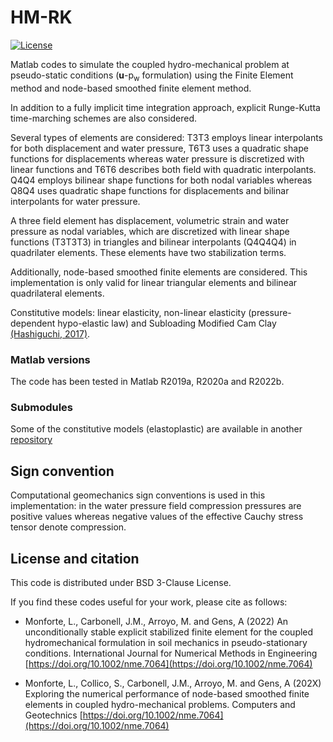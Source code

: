 # HM-RK

 [![License][license-image]][license]
 
 [license-image]: https://img.shields.io/badge/license-BSD-green.svg?style=flat
[license]: https://github.com/lluis-mv/HM-RK/blob/main/LICENSE

Matlab codes to simulate the coupled hydro-mechanical problem at pseudo-static conditions (**u**-p<sub>w</sub> formulation) using the Finite Element method and node-based smoothed finite element method.

In addition to a fully implicit time integration approach, explicit Runge-Kutta time-marching schemes are also considered.


Several types of elements are considered: T3T3 employs linear interpolants for both displacement and water pressure, T6T3 uses a quadratic shape functions for displacements whereas water pressure is discretized with linear functions and T6T6 describes both field with quadratic interpolants. Q4Q4 employs bilinear shape functions for both nodal variables whereas Q8Q4 uses quadratic shape functions for displacements and bilinar interpolants for water pressure. 

A three field element has displacement, volumetric strain and water pressure as nodal variables, which are discretized with linear shape functions (T3T3T3) in triangles and bilinear interpolants (Q4Q4Q4) in quadrilater elements. These elements have two stabilization terms.

Additionally, node-based smoothed finite elements are considered. This implementation is only valid for linear triangular elements and bilinear quadrilateral elements.


Constitutive models: linear elasticity, non-linear elasticity (pressure-dependent hypo-elastic law) and Subloading Modified Cam Clay [(Hashiguchi, 2017)](https://doi.org/10.1007/978-3-319-48821-9).

### Matlab versions

The code has been tested in Matlab R2019a, R2020a and R2022b.

### Submodules

Some of the constitutive models (elastoplastic) are available in another [repository](https://github.com/lluis-mv/ExplicitStressIntegration)

## Sign convention
Computational geomechanics sign conventions is used in this implementation: in the water pressure field compression pressures are positive values whereas negative values of the effective Cauchy stress tensor denote compression.


## License and citation

This code is distributed under BSD 3-Clause License. 


If you find these codes useful for your work, please cite as follows:
- Monforte, L., Carbonell, J.M., Arroyo, M. and Gens, A (2022) An unconditionally stable explicit stabilized finite element for the coupled hydromechanical formulation in soil mechanics in pseudo-stationary conditions. International Journal for Numerical Methods in Engineering [https://doi.org/10.1002/nme.7064](https://doi.org/10.1002/nme.7064)

- Monforte, L., Collico, S., Carbonell, J.M., Arroyo, M. and Gens, A (202X) Exploring the numerical performance of node-based smoothed finite elements in coupled hydro-mechanical problems. Computers and Geotechnics [https://doi.org/10.1002/nme.7064](https://doi.org/10.1002/nme.7064)

